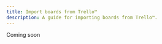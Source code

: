 ```yaml
---
title: Import boards from Trello™
description: A guide for importing boards from Trello™.
---
```


Coming soon
